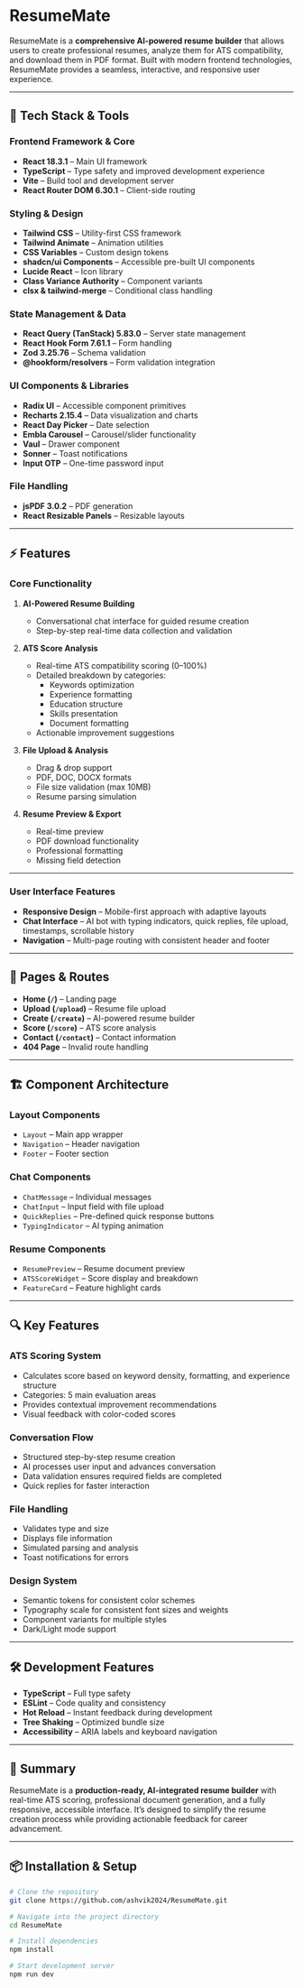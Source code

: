 # ResumeMate

ResumeMate is a **comprehensive AI-powered resume builder** that allows users to create professional resumes, analyze them for ATS compatibility, and download them in PDF format. Built with modern frontend technologies, ResumeMate provides a seamless, interactive, and responsive user experience.

---

## 🌟 Tech Stack & Tools

### **Frontend Framework & Core**
- **React 18.3.1** – Main UI framework
- **TypeScript** – Type safety and improved development experience
- **Vite** – Build tool and development server
- **React Router DOM 6.30.1** – Client-side routing

### **Styling & Design**
- **Tailwind CSS** – Utility-first CSS framework
- **Tailwind Animate** – Animation utilities
- **CSS Variables** – Custom design tokens
- **shadcn/ui Components** – Accessible pre-built UI components
- **Lucide React** – Icon library
- **Class Variance Authority** – Component variants
- **clsx & tailwind-merge** – Conditional class handling

### **State Management & Data**
- **React Query (TanStack) 5.83.0** – Server state management
- **React Hook Form 7.61.1** – Form handling
- **Zod 3.25.76** – Schema validation
- **@hookform/resolvers** – Form validation integration

### **UI Components & Libraries**
- **Radix UI** – Accessible component primitives
- **Recharts 2.15.4** – Data visualization and charts
- **React Day Picker** – Date selection
- **Embla Carousel** – Carousel/slider functionality
- **Vaul** – Drawer component
- **Sonner** – Toast notifications
- **Input OTP** – One-time password input

### **File Handling**
- **jsPDF 3.0.2** – PDF generation
- **React Resizable Panels** – Resizable layouts

---

## ⚡ Features

### **Core Functionality**
1. **AI-Powered Resume Building**
   - Conversational chat interface for guided resume creation
   - Step-by-step real-time data collection and validation

2. **ATS Score Analysis**
   - Real-time ATS compatibility scoring (0–100%)
   - Detailed breakdown by categories:
     - Keywords optimization
     - Experience formatting
     - Education structure
     - Skills presentation
     - Document formatting
   - Actionable improvement suggestions

3. **File Upload & Analysis**
   - Drag & drop support
   - PDF, DOC, DOCX formats
   - File size validation (max 10MB)
   - Resume parsing simulation

4. **Resume Preview & Export**
   - Real-time preview
   - PDF download functionality
   - Professional formatting
   - Missing field detection

---

### **User Interface Features**
- **Responsive Design** – Mobile-first approach with adaptive layouts
- **Chat Interface** – AI bot with typing indicators, quick replies, file upload, timestamps, scrollable history
- **Navigation** – Multi-page routing with consistent header and footer

---

## 📄 Pages & Routes
- **Home (`/`)** – Landing page
- **Upload (`/upload`)** – Resume file upload
- **Create (`/create`)** – AI-powered resume builder
- **Score (`/score`)** – ATS score analysis
- **Contact (`/contact`)** – Contact information
- **404 Page** – Invalid route handling

---

## 🏗 Component Architecture

### **Layout Components**
- `Layout` – Main app wrapper
- `Navigation` – Header navigation
- `Footer` – Footer section

### **Chat Components**
- `ChatMessage` – Individual messages
- `ChatInput` – Input field with file upload
- `QuickReplies` – Pre-defined quick response buttons
- `TypingIndicator` – AI typing animation

### **Resume Components**
- `ResumePreview` – Resume document preview
- `ATSScoreWidget` – Score display and breakdown
- `FeatureCard` – Feature highlight cards

---

## 🔍 Key Features

### **ATS Scoring System**
- Calculates score based on keyword density, formatting, and experience structure
- Categories: 5 main evaluation areas
- Provides contextual improvement recommendations
- Visual feedback with color-coded scores

### **Conversation Flow**
- Structured step-by-step resume creation
- AI processes user input and advances conversation
- Data validation ensures required fields are completed
- Quick replies for faster interaction

### **File Handling**
- Validates type and size
- Displays file information
- Simulated parsing and analysis
- Toast notifications for errors

### **Design System**
- Semantic tokens for consistent color schemes
- Typography scale for consistent font sizes and weights
- Component variants for multiple styles
- Dark/Light mode support

---

## 🛠 Development Features
- **TypeScript** – Full type safety
- **ESLint** – Code quality and consistency
- **Hot Reload** – Instant feedback during development
- **Tree Shaking** – Optimized bundle size
- **Accessibility** – ARIA labels and keyboard navigation

---

## 🎯 Summary
ResumeMate is a **production-ready, AI-integrated resume builder** with real-time ATS scoring, professional document generation, and a fully responsive, accessible interface. It’s designed to simplify the resume creation process while providing actionable feedback for career advancement.

---

## 📦 Installation & Setup
```bash
# Clone the repository
git clone https://github.com/ashvik2024/ResumeMate.git

# Navigate into the project directory
cd ResumeMate

# Install dependencies
npm install

# Start development server
npm run dev
